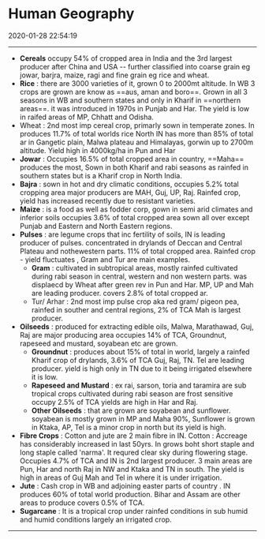 # Human Geography

2020-01-28 22:54:19

---

- **Cereals** occupy 54% of cropped area in India and the 3rd largest producer after China and USA -- further classified into coarse grain eg jowar, barjra, maize, ragi and fine grain eg rice and wheat.
- **Rice** : there are 3000 varieties of it, grown 0 to 2000mt altitude. In WB 3 crops are grown are know as ==aus, aman and boro==. Grown in all 3 seasons in WB and southern states and only in Kharif in ==northern areas==. it was introduced in 1970s in Punjab and Har. The yield is low in raifed areas of MP, Chhatt and Odisha.
- Wheat : 2nd most imp cereal crop, primarly sown in temperate zones. In produces 11.7% of total worlds rice North IN has more than 85% of total ar in Gangetic plain, Malwa plateau and Himalayas, gorwin up to 2700m altitude. Yield high in 4000kg/ha in Pun and Har
- **Jowar** : Occupies 16.5% of total cropped area in country, ==Maha== produces the most, Sown in both Kharif and rabi seasons as rainfed in southern states but is a Kharif crop in North India.
- **Bajra** : sown in hot and dry climatic conditions, occupies 5.2% total cropping area major producers are MAH, Guj, UP, Raj. Rainfed crop, yield has increased recently due to resistant varieties.
- **Maize** : is a food as well as fodder corp, gown in semi arid climates and inferior soils occupies 3.6% of total cropped area sown all over except Punjab and Eastern and North Eastern regions.
- **Pulses** : are legume crops that inc fertility of soils, IN is leading producer of pulses. concentrated in drylands of Deccan and Central Plateau and nothewestern parts. 11% of total cropped area. Rainfed crop - yield fluctuates , Gram and Tur are main examples.
	- **Gram** : cultivated in subtropical areas, mostly rainfed cultivated during rabi season in central, western and non western parts. was displaecd by Wheat after green rev in Pun and Har. MP, UP and Mah are leading producer. covers 2.8% of total cropped ar.
	- Tur/ Arhar : 2nd most imp pulse crop aka red gram/ pigeon pea, rainfed in souther and central regions, 2% of TCA Mah is largest producer.
- **Oilseeds** : produced for extracting edible oils, Malwa, Marathawad, Guj, Raj are major producing area occupies 14% of TCA, Groundnut, rapeseed and mustard, soyabean etc are grown.
	- **Groundnut** : produces about 15% of total in world, largely a rainfed Kharif crop of drylands, 3.6% of TCA Guj, Raj, TN. Tel are leading producer. yield is high only in TN due to it being irrigated elsewhere it is low.
	- **Rapeseed and Mustard** : ex rai, sarson, toria and taramira are sub tropical crops cultivated during rabi season are frost sensitive occupy 2.5% of TCA yields are high in Har and Raj.
	- **Other Oilseeds** : that are grown are soyabean and sunflower. soyabean is mostly grown in MP and Maha 90%, Sunflower is grown in Ktaka, AP, Tel is a minor crop in north but its yield is high.
- **Fibre Crops** : Cotton and jute are 2 main fibre in IN.
Cotton : Accreage has considerably increased in last 50yrs. In grows boht short staple and long staple called 'narma'. It requred clear sky during flowering stage. Occupies 4.7% of TCA and IN is 2nd largest producer. 3 main areas are Pun, Har and north Raj in NW and Ktaka and TN in south. The yield is high in areas of Guj Mah and Tel in where it is under irrigation.
- **Jute** : Cash crop in WB and adjoining easter parts of country . IN produces 60% of total world production. Bihar and Assam are other areas to produce covers 0.5% of TCA.
- **Sugarcane** : It is a tropical crop under rainfed conditions in sub humid and humid conditions largely an irrigated crop.

---

